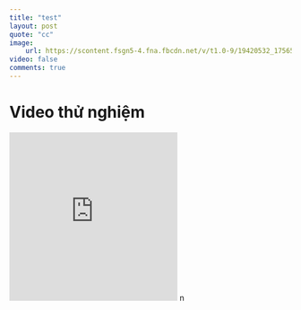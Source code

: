 ```yaml
---
title: "test"
layout: post
quote: "cc"
image: 
    url: https://scontent.fsgn5-4.fna.fbcdn.net/v/t1.0-9/19420532_1756534557697053_2823795634263230762_n.jpg?oh=ef1b5facc83d2384c6cca93f22a40ec3&oe=5AD35BEC
video: false
comments: true
---
```


# Video thử nghiệm

<iframe src="https://www.facebook.com/plugins/video.php?href=https%3A%2F%2Fwww.facebook.com%2FBestieVN%2Fvideos%2F1521750244608849%2F&show_text=1&width=300" width="300" height="300" style="border:none;overflow:shift" scrolling="yes" frameborder="1" allowTransparency="true" allowFullScreen="true"></iframe>
n